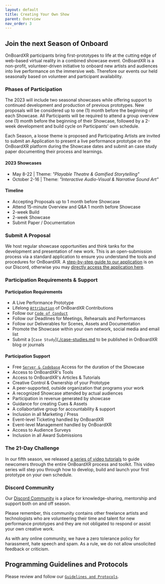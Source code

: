 ```yaml
---
layout: default
title: Creating Your Own Show
parent: Overview
nav_order: 3
---
```


## Join the next Season of Onboard
OnBoardXR participants bring first-prototypes to life at the cutting edge of web-based virtual reality in a combined showcase event. OnBoardXR is a non-profit, volunteer-driven initiative to onboard new artists and audiences into live performance on the immersive web. Therefore our events our held seasonally based on volunteer and participant availability. 

### Phases of Participation
The 2023 will include two seasonal showcases while offering support to continued development and production of previous prototypes. New proposals will be considered up to one (1) month before the beginning of each Showcase. All Participants will be required to attend a group overview one (1) month before the beginning of their Showcase, followed by a 2-week development and build cycle on Participants' own schedule. 

Each Season, a loose theme is proposed and Participating Artists are invited to submit an Application to present a live performance prototype on the OnBoardXR platform during the Showcase dates and submit an case study paper documenting their process and learnings. 

#### **2023 Showcases**
- May 8-22 | Theme: *"Playable Theatre & Gamified Storytelling"* 
- October 2-16 | Theme: *"Interactive Audio-Visual & Narrative Sound Art"*

#### **Timeline**
* Accepting Proposals up to 1 month before Showcase
* Attend 15-minute Overview and Q&A 1 month before Showcase
* 2-week Build
* 2-week Showcase
* Submit Paper / Documentation

### Submit A Proposal
We host regular showcase opportunities and think tanks for the development and presentation of new work. This is an open-submission process via a standard application to ensure you understand the tools and procedures for OnBoardXR. A [step-by-step guide to our application](https://discord.com/channels/849041584905388053/957669626408493087/957691545220444300) is on our Discord, otherwise you may [directly access the application here](https://forms.gle/nbnhGV1jp4xgtFQ1A).

### Participation Requirements & Support

#### Participation Requirements
- A Live Performance Prototype
- Lifelong [`Attribution`](https://futurestages.github.io/OnBoardXR_Landing_Page/docs/branding/#attribution) of OnBoardXR Contributions
- Follow our [`Code of Conduct`](https://futurestages.github.io/OnBoardXR_Landing_Page/docs/glossary-guidelines/)
- Follow our Deadlines for Meetings, Rehearsals and Performances 
- Follow our Deliverables for Scenes, Assets and Documentation
- Promote the Showcase within your own network, social media and email list
- Submit a [`Case Study`]([./case-studies.md](https://futurestages.github.io/OnBoardXR_Landing_Page/docs/case-studies) to be published in OnBoardXR blog or journals

#### Participation Support
- Free [`Server & Codebase`](./dev-with-us.md) Access for the duration of the Showcase
- Access to OnBoardXR's Tools
- Access to OnBoardXR's Articles & Tutorials
- Creative Control & Ownership of your Prototype
- A peer-supported, outside organization that programs your work
- A recognized Showcase attended by actual audiences
- Participation in revenue generated by showcase
- Guidance for creating Cues & Assets
- A collabortative group for accountability & support
- Inclusion in all Marketing / Press
- Event-level Ticketing handled by OnBoardXR
- Event-level Management handled by OnBoardXR
- Access to Audience Surveys
- Inclusion in all Award Submissions 

### The 21-Day Challenge
In our fifth season, we released [a series of video tutorials](./obxr-21-day-challenge.md) to guide newcomers through the entire OnBoardXR process and toolkit. This video series will step you through how to develop, build and launch your first prototype on your own schedule.

### Discord Community
Our [Discord Community](https://discord.gg/qPgbxawu9W) is a place for knowledge-sharing, mentorship and support both on and off season. 

Please remember, this community contains other freelance artists and technologists who are volunteering their time and talent for new performance prototypes and they are not obligated to respond or assist your own creative work. 

As with any online community, we have a zero tolerance policy for harassment, hate speech and spam. As a rule, we do not allow unsolicited feedback or criticism. 

## Programming Guidelines and Protocols
Please review and follow our [`Guidelines and Protocols`](https://futurestages.github.io/OnBoardXR_Landing_Page/docs/glossary-guidelines/).
